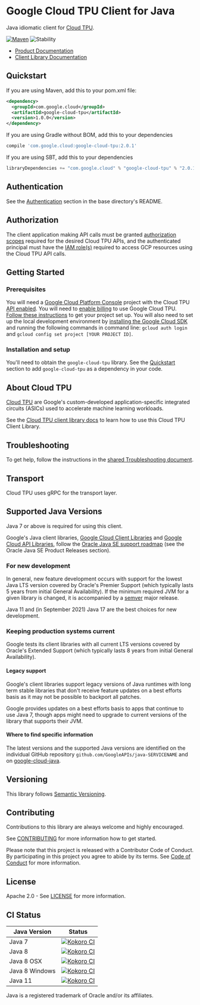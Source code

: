 # Google Cloud TPU Client for Java

Java idiomatic client for [Cloud TPU][product-docs].

[![Maven][maven-version-image]][maven-version-link]
![Stability][stability-image]

- [Product Documentation][product-docs]
- [Client Library Documentation][javadocs]


## Quickstart


If you are using Maven, add this to your pom.xml file:


```xml
<dependency>
  <groupId>com.google.cloud</groupId>
  <artifactId>google-cloud-tpu</artifactId>
  <version>1.0.0</version>
</dependency>

```

If you are using Gradle without BOM, add this to your dependencies

```Groovy
compile 'com.google.cloud:google-cloud-tpu:2.0.1'
```

If you are using SBT, add this to your dependencies

```Scala
libraryDependencies += "com.google.cloud" % "google-cloud-tpu" % "2.0.1"
```

## Authentication

See the [Authentication][authentication] section in the base directory's README.

## Authorization

The client application making API calls must be granted [authorization scopes][auth-scopes] required for the desired Cloud TPU APIs, and the authenticated principal must have the [IAM role(s)][predefined-iam-roles] required to access GCP resources using the Cloud TPU API calls.

## Getting Started

### Prerequisites

You will need a [Google Cloud Platform Console][developer-console] project with the Cloud TPU [API enabled][enable-api].
You will need to [enable billing][enable-billing] to use Google Cloud TPU.
[Follow these instructions][create-project] to get your project set up. You will also need to set up the local development environment by
[installing the Google Cloud SDK][cloud-sdk] and running the following commands in command line:
`gcloud auth login` and `gcloud config set project [YOUR PROJECT ID]`.

### Installation and setup

You'll need to obtain the `google-cloud-tpu` library.  See the [Quickstart](#quickstart) section
to add `google-cloud-tpu` as a dependency in your code.

## About Cloud TPU


[Cloud TPU][product-docs] are Google's custom-developed application-specific integrated circuits (ASICs) used to accelerate machine learning workloads.

See the [Cloud TPU client library docs][javadocs] to learn how to
use this Cloud TPU Client Library.






## Troubleshooting

To get help, follow the instructions in the [shared Troubleshooting document][troubleshooting].

## Transport

Cloud TPU uses gRPC for the transport layer.

## Supported Java Versions

Java 7 or above is required for using this client.

Google's Java client libraries,
[Google Cloud Client Libraries][cloudlibs]
and
[Google Cloud API Libraries][apilibs],
follow the
[Oracle Java SE support roadmap][oracle]
(see the Oracle Java SE Product Releases section).

### For new development

In general, new feature development occurs with support for the lowest Java
LTS version covered by  Oracle's Premier Support (which typically lasts 5 years
from initial General Availability). If the minimum required JVM for a given
library is changed, it is accompanied by a [semver][semver] major release.

Java 11 and (in September 2021) Java 17 are the best choices for new
development.

### Keeping production systems current

Google tests its client libraries with all current LTS versions covered by
Oracle's Extended Support (which typically lasts 8 years from initial
General Availability).

#### Legacy support

Google's client libraries support legacy versions of Java runtimes with long
term stable libraries that don't receive feature updates on a best efforts basis
as it may not be possible to backport all patches.

Google provides updates on a best efforts basis to apps that continue to use
Java 7, though apps might need to upgrade to current versions of the library
that supports their JVM.

#### Where to find specific information

The latest versions and the supported Java versions are identified on
the individual GitHub repository `github.com/GoogleAPIs/java-SERVICENAME`
and on [google-cloud-java][g-c-j].

## Versioning


This library follows [Semantic Versioning](http://semver.org/).



## Contributing


Contributions to this library are always welcome and highly encouraged.

See [CONTRIBUTING][contributing] for more information how to get started.

Please note that this project is released with a Contributor Code of Conduct. By participating in
this project you agree to abide by its terms. See [Code of Conduct][code-of-conduct] for more
information.


## License

Apache 2.0 - See [LICENSE][license] for more information.

## CI Status

Java Version | Status
------------ | ------
Java 7 | [![Kokoro CI][kokoro-badge-image-1]][kokoro-badge-link-1]
Java 8 | [![Kokoro CI][kokoro-badge-image-2]][kokoro-badge-link-2]
Java 8 OSX | [![Kokoro CI][kokoro-badge-image-3]][kokoro-badge-link-3]
Java 8 Windows | [![Kokoro CI][kokoro-badge-image-4]][kokoro-badge-link-4]
Java 11 | [![Kokoro CI][kokoro-badge-image-5]][kokoro-badge-link-5]

Java is a registered trademark of Oracle and/or its affiliates.

[product-docs]: https://cloud.google.com/tpu/docs
[javadocs]: https://googleapis.dev/java/google-cloud-tpu/latest/index.html
[kokoro-badge-image-1]: http://storage.googleapis.com/cloud-devrel-public/java/badges/java-tpu/java7.svg
[kokoro-badge-link-1]: http://storage.googleapis.com/cloud-devrel-public/java/badges/java-tpu/java7.html
[kokoro-badge-image-2]: http://storage.googleapis.com/cloud-devrel-public/java/badges/java-tpu/java8.svg
[kokoro-badge-link-2]: http://storage.googleapis.com/cloud-devrel-public/java/badges/java-tpu/java8.html
[kokoro-badge-image-3]: http://storage.googleapis.com/cloud-devrel-public/java/badges/java-tpu/java8-osx.svg
[kokoro-badge-link-3]: http://storage.googleapis.com/cloud-devrel-public/java/badges/java-tpu/java8-osx.html
[kokoro-badge-image-4]: http://storage.googleapis.com/cloud-devrel-public/java/badges/java-tpu/java8-win.svg
[kokoro-badge-link-4]: http://storage.googleapis.com/cloud-devrel-public/java/badges/java-tpu/java8-win.html
[kokoro-badge-image-5]: http://storage.googleapis.com/cloud-devrel-public/java/badges/java-tpu/java11.svg
[kokoro-badge-link-5]: http://storage.googleapis.com/cloud-devrel-public/java/badges/java-tpu/java11.html
[stability-image]: https://img.shields.io/badge/stability-ga-green
[maven-version-image]: https://img.shields.io/maven-central/v/com.google.cloud/google-cloud-tpu.svg
[maven-version-link]: https://search.maven.org/search?q=g:com.google.cloud%20AND%20a:google-cloud-tpu&core=gav
[authentication]: https://github.com/googleapis/google-cloud-java#authentication
[auth-scopes]: https://developers.google.com/identity/protocols/oauth2/scopes
[predefined-iam-roles]: https://cloud.google.com/iam/docs/understanding-roles#predefined_roles
[iam-policy]: https://cloud.google.com/iam/docs/overview#cloud-iam-policy
[developer-console]: https://console.developers.google.com/
[create-project]: https://cloud.google.com/resource-manager/docs/creating-managing-projects
[cloud-sdk]: https://cloud.google.com/sdk/
[troubleshooting]: https://github.com/googleapis/google-cloud-common/blob/master/troubleshooting/readme.md#troubleshooting
[contributing]: https://github.com/googleapis/java-tpu/blob/master/CONTRIBUTING.md
[code-of-conduct]: https://github.com/googleapis/java-tpu/blob/master/CODE_OF_CONDUCT.md#contributor-code-of-conduct
[license]: https://github.com/googleapis/java-tpu/blob/master/LICENSE
[enable-billing]: https://cloud.google.com/apis/docs/getting-started#enabling_billing
[enable-api]: https://console.cloud.google.com/flows/enableapi?apiid=tpu.googleapis.com
[libraries-bom]: https://github.com/GoogleCloudPlatform/cloud-opensource-java/wiki/The-Google-Cloud-Platform-Libraries-BOM
[shell_img]: https://gstatic.com/cloudssh/images/open-btn.png

[semver]: https://semver.org/
[cloudlibs]: https://cloud.google.com/apis/docs/client-libraries-explained
[apilibs]: https://cloud.google.com/apis/docs/client-libraries-explained#google_api_client_libraries
[oracle]: https://www.oracle.com/java/technologies/java-se-support-roadmap.html
[g-c-j]: http://github.com/googleapis/google-cloud-java
